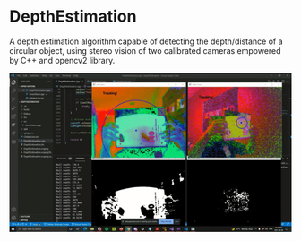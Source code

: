 # DepthEstimation

A depth estimation algorithm capable of detecting the depth/distance of a circular object, using stereo vision of two calibrated cameras empowered by C++ and opencv2 library.

![Demo](demo.gif)
